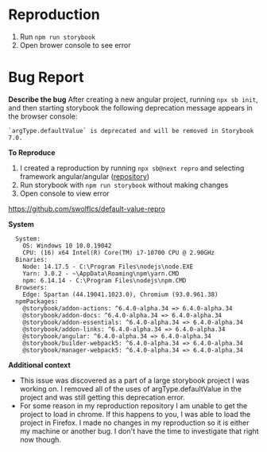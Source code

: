 # Reproduction

1. Run `npm run storybook`
2. Open brower console to see error

# Bug Report

**Describe the bug**
After creating a new angular project, running `npx sb init`, and then starting storybook the following deprecation message appears in the browser console:

```
`argType.defaultValue` is deprecated and will be removed in Storybook 7.0.
```

**To Reproduce**
1. I created a reproduction by running `npx sb@next repro` and selecting framework angular/angular ([repository](https://github.com/swolflcs/default-value-repro))
2. Run storybook with `npm run storybook` without making changes
3. Open console to view error

https://github.com/swolflcs/default-value-repro

**System**

```
  System:
    OS: Windows 10 10.0.19042
    CPU: (16) x64 Intel(R) Core(TM) i7-10700 CPU @ 2.90GHz
  Binaries:
    Node: 14.17.5 - C:\Program Files\nodejs\node.EXE
    Yarn: 3.0.2 - ~\AppData\Roaming\npm\yarn.CMD
    npm: 6.14.14 - C:\Program Files\nodejs\npm.CMD
  Browsers:
    Edge: Spartan (44.19041.1023.0), Chromium (93.0.961.38)
  npmPackages:
    @storybook/addon-actions: ^6.4.0-alpha.34 => 6.4.0-alpha.34
    @storybook/addon-docs: ^6.4.0-alpha.34 => 6.4.0-alpha.34
    @storybook/addon-essentials: ^6.4.0-alpha.34 => 6.4.0-alpha.34
    @storybook/addon-links: ^6.4.0-alpha.34 => 6.4.0-alpha.34
    @storybook/angular: ^6.4.0-alpha.34 => 6.4.0-alpha.34
    @storybook/builder-webpack5: ^6.4.0-alpha.34 => 6.4.0-alpha.34
    @storybook/manager-webpack5: ^6.4.0-alpha.34 => 6.4.0-alpha.34
```

**Additional context**

- This issue was discovered as a part of a large storybook project I was working on. I removed all of the uses of argType.defaultValue in the project and was still getting this deprecation error.
- For some reason in my reproduction repository I am unable to get the project to load in chrome. If this happens to you, I was able to load the project in Firefox. I made no changes in my reproduction so it is either my machine or another bug. I don't have the time to investigate that right now though.